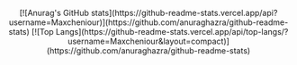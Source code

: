 
<p align="center">
  [![Anurag's GitHub stats](https://github-readme-stats.vercel.app/api?username=Maxcheniour)](https://github.com/anuraghazra/github-readme-stats)
  [![Top Langs](https://github-readme-stats.vercel.app/api/top-langs/?username=Maxcheniour&layout=compact)](https://github.com/anuraghazra/github-readme-stats)
</p>

